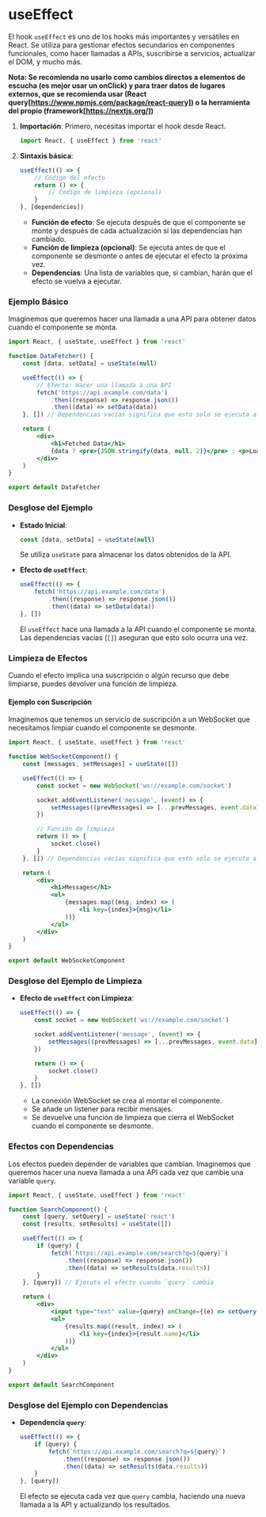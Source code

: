 # useEffect

El hook `useEffect` es uno de los hooks más importantes y versátiles en React. Se utiliza para gestionar efectos secundarios en componentes funcionales, como hacer llamadas a APIs, suscribirse a servicios, actualizar el DOM, y mucho más.

**Nota: Se recomienda no usarlo como cambios directos a elementos de escucha (es mejor usar un onClick) y para traer datos de lugares externos, que se recomienda usar (React query[https://www.npmjs.com/package/react-query]) o la herramienta del propio (framework[https://nextjs.org/])**

1. **Importación**: Primero, necesitas importar el hook desde React.

    ```jsx
    import React, { useEffect } from 'react'
    ```

2. **Sintaxis básica**:
    ```jsx
    useEffect(() => {
        // Código del efecto
        return () => {
            // Código de limpieza (opcional)
        }
    }, [dependencies])
    ```
    - **Función de efecto**: Se ejecuta después de que el componente se monte y después de cada actualización si las dependencias han cambiado.
    - **Función de limpieza (opcional)**: Se ejecuta antes de que el componente se desmonte o antes de ejecutar el efecto la próxima vez.
    - **Dependencias**: Una lista de variables que, si cambian, harán que el efecto se vuelva a ejecutar.

### Ejemplo Básico

Imaginemos que queremos hacer una llamada a una API para obtener datos cuando el componente se monta.

```jsx
import React, { useState, useEffect } from 'react'

function DataFetcher() {
    const [data, setData] = useState(null)

    useEffect(() => {
        // Efecto: Hacer una llamada a una API
        fetch('https://api.example.com/data')
            .then((response) => response.json())
            .then((data) => setData(data))
    }, []) // Dependencias vacías significa que esto solo se ejecuta al montar

    return (
        <div>
            <h1>Fetched Data</h1>
            {data ? <pre>{JSON.stringify(data, null, 2)}</pre> : <p>Loading...</p>}
        </div>
    )
}

export default DataFetcher
```

### Desglose del Ejemplo

-   **Estado Inicial**:

    ```jsx
    const [data, setData] = useState(null)
    ```

    Se utiliza `useState` para almacenar los datos obtenidos de la API.

-   **Efecto de `useEffect`**:
    ```jsx
    useEffect(() => {
        fetch('https://api.example.com/data')
            .then((response) => response.json())
            .then((data) => setData(data))
    }, [])
    ```
    El `useEffect` hace una llamada a la API cuando el componente se monta. Las dependencias vacías (`[]`) aseguran que esto solo ocurra una vez.

### Limpieza de Efectos

Cuando el efecto implica una suscripción o algún recurso que debe limpiarse, puedes devolver una función de limpieza.

#### Ejemplo con Suscripción

Imaginemos que tenemos un servicio de suscripción a un WebSocket que necesitamos limpiar cuando el componente se desmonte.

```jsx
import React, { useState, useEffect } from 'react'

function WebSocketComponent() {
    const [messages, setMessages] = useState([])

    useEffect(() => {
        const socket = new WebSocket('ws://example.com/socket')

        socket.addEventListener('message', (event) => {
            setMessages((prevMessages) => [...prevMessages, event.data])
        })

        // Función de limpieza
        return () => {
            socket.close()
        }
    }, []) // Dependencias vacías significa que esto solo se ejecuta al montar

    return (
        <div>
            <h1>Messages</h1>
            <ul>
                {messages.map((msg, index) => (
                    <li key={index}>{msg}</li>
                ))}
            </ul>
        </div>
    )
}

export default WebSocketComponent
```

### Desglose del Ejemplo de Limpieza

-   **Efecto de `useEffect` con Limpieza**:

    ```jsx
    useEffect(() => {
        const socket = new WebSocket('ws://example.com/socket')

        socket.addEventListener('message', (event) => {
            setMessages((prevMessages) => [...prevMessages, event.data])
        })

        return () => {
            socket.close()
        }
    }, [])
    ```

    -   La conexión WebSocket se crea al montar el componente.
    -   Se añade un listener para recibir mensajes.
    -   Se devuelve una función de limpieza que cierra el WebSocket cuando el componente se desmonte.

### Efectos con Dependencias

Los efectos pueden depender de variables que cambian. Imaginemos que queremos hacer una nueva llamada a una API cada vez que cambie una variable `query`.

```jsx
import React, { useState, useEffect } from 'react'

function SearchComponent() {
    const [query, setQuery] = useState('react')
    const [results, setResults] = useState([])

    useEffect(() => {
        if (query) {
            fetch(`https://api.example.com/search?q=${query}`)
                .then((response) => response.json())
                .then((data) => setResults(data.results))
        }
    }, [query]) // Ejecuta el efecto cuando `query` cambia

    return (
        <div>
            <input type="text" value={query} onChange={(e) => setQuery(e.target.value)} />
            <ul>
                {results.map((result, index) => (
                    <li key={index}>{result.name}</li>
                ))}
            </ul>
        </div>
    )
}

export default SearchComponent
```

### Desglose del Ejemplo con Dependencias

-   **Dependencia `query`**:
    ```jsx
    useEffect(() => {
        if (query) {
            fetch(`https://api.example.com/search?q=${query}`)
                .then((response) => response.json())
                .then((data) => setResults(data.results))
        }
    }, [query])
    ```
    El efecto se ejecuta cada vez que `query` cambia, haciendo una nueva llamada a la API y actualizando los resultados.
